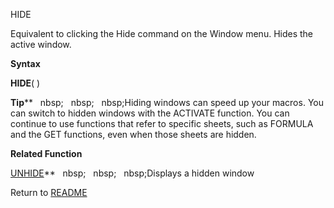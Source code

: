HIDE

Equivalent to clicking the Hide command on the Window menu. Hides the
active window.

**Syntax**

**HIDE**( )

**Tip****&nbsp;&nbsp;&nbsp;nbsp;&nbsp;&nbsp;&nbsp;nbsp;&nbsp;&nbsp;&nbsp;nbsp;Hiding windows can speed up your macros. You
can switch to hidden windows with the ACTIVATE function. You can
continue to use functions that refer to specific sheets, such as FORMULA
and the GET functions, even when those sheets are hidden.

**Related Function**

[UNHIDE](UNHIDE.md)**&nbsp;&nbsp;&nbsp;nbsp;&nbsp;&nbsp;&nbsp;nbsp;&nbsp;&nbsp;&nbsp;nbsp;Displays a hidden window



Return to [README](README.md)

